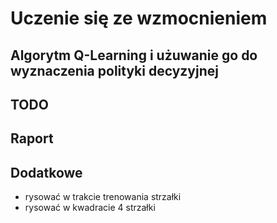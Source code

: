 # Uczenie się ze wzmocnieniem

## Algorytm Q-Learning i użuwanie go do wyznaczenia polityki decyzyjnej 


## TODO

## Raport


## Dodatkowe
- rysować w trakcie trenowania strzałki
- rysować w kwadracie 4 strzałki
